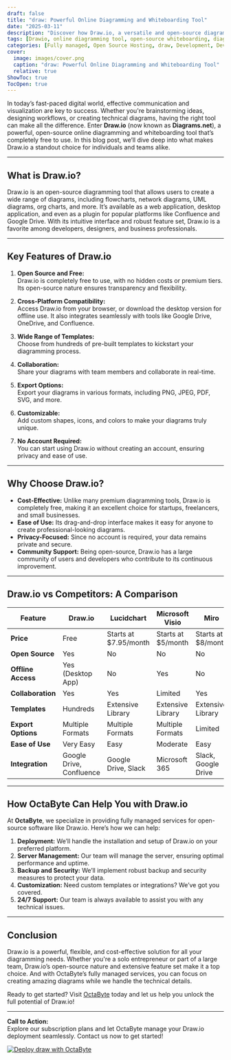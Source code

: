 ```yaml
---
draft: false
title: "draw: Powerful Online Diagramming and Whiteboarding Tool"
date: "2025-03-11"
description: "Discover how Draw.io, a versatile and open-source diagramming tool, can revolutionize your workflow. Learn about its features, benefits, and how it compares to other popular diagramming tools."
tags: [Drawio, online diagramming tool, open-source whiteboarding, diagramming software, Drawio vs competitors, free diagramming tool, collaborative whiteboarding, Drawio features]
categories: [Fully managed, Open Source Hosting, draw, Development, Dev Tools]
cover:
  image: images/cover.png
  caption: "draw: Powerful Online Diagramming and Whiteboarding Tool"
  relative: true
ShowToc: true
TocOpen: true
---
```



In today’s fast-paced digital world, effective communication and visualization are key to success. Whether you're brainstorming ideas, designing workflows, or creating technical diagrams, having the right tool can make all the difference. Enter **Draw.io** (now known as **Diagrams.net**), a powerful, open-source online diagramming and whiteboarding tool that’s completely free to use. In this blog post, we’ll dive deep into what makes Draw.io a standout choice for individuals and teams alike.

---

## What is Draw.io?

Draw.io is an open-source diagramming tool that allows users to create a wide range of diagrams, including flowcharts, network diagrams, UML diagrams, org charts, and more. It’s available as a web application, desktop application, and even as a plugin for popular platforms like Confluence and Google Drive. With its intuitive interface and robust feature set, Draw.io is a favorite among developers, designers, and business professionals.

---

## Key Features of Draw.io

1. **Open Source and Free:**  
   Draw.io is completely free to use, with no hidden costs or premium tiers. Its open-source nature ensures transparency and flexibility.

2. **Cross-Platform Compatibility:**  
   Access Draw.io from your browser, or download the desktop version for offline use. It also integrates seamlessly with tools like Google Drive, OneDrive, and Confluence.

3. **Wide Range of Templates:**  
   Choose from hundreds of pre-built templates to kickstart your diagramming process.

4. **Collaboration:**  
   Share your diagrams with team members and collaborate in real-time.

5. **Export Options:**  
   Export your diagrams in various formats, including PNG, JPEG, PDF, SVG, and more.

6. **Customizable:**  
   Add custom shapes, icons, and colors to make your diagrams truly unique.

7. **No Account Required:**  
   You can start using Draw.io without creating an account, ensuring privacy and ease of use.

---

## Why Choose Draw.io?

- **Cost-Effective:** Unlike many premium diagramming tools, Draw.io is completely free, making it an excellent choice for startups, freelancers, and small businesses.
- **Ease of Use:** Its drag-and-drop interface makes it easy for anyone to create professional-looking diagrams.
- **Privacy-Focused:** Since no account is required, your data remains private and secure.
- **Community Support:** Being open-source, Draw.io has a large community of users and developers who contribute to its continuous improvement.

---

## Draw.io vs Competitors: A Comparison

| Feature                | Draw.io               | Lucidchart            | Microsoft Visio       | Miro                  |
|------------------------|-----------------------|-----------------------|-----------------------|-----------------------|
| **Price**              | Free                  | Starts at $7.95/month | Starts at $5/month    | Starts at $8/month    |
| **Open Source**        | Yes                   | No                    | No                    | No                    |
| **Offline Access**     | Yes (Desktop App)     | No                    | Yes                   | No                    |
| **Collaboration**      | Yes                   | Yes                   | Limited               | Yes                   |
| **Templates**          | Hundreds              | Extensive Library     | Extensive Library     | Extensive Library     |
| **Export Options**     | Multiple Formats      | Multiple Formats      | Multiple Formats      | Limited               |
| **Ease of Use**        | Very Easy             | Easy                  | Moderate              | Easy                  |
| **Integration**        | Google Drive, Confluence | Google Drive, Slack  | Microsoft 365         | Slack, Google Drive   |

---

## How OctaByte Can Help You with Draw.io

At **OctaByte**, we specialize in providing fully managed services for open-source software like Draw.io. Here’s how we can help:

1. **Deployment:** We’ll handle the installation and setup of Draw.io on your preferred platform.
2. **Server Management:** Our team will manage the server, ensuring optimal performance and uptime.
3. **Backup and Security:** We’ll implement robust backup and security measures to protect your data.
4. **Customization:** Need custom templates or integrations? We’ve got you covered.
5. **24/7 Support:** Our team is always available to assist you with any technical issues.

---

## Conclusion

Draw.io is a powerful, flexible, and cost-effective solution for all your diagramming needs. Whether you're a solo entrepreneur or part of a large team, Draw.io’s open-source nature and extensive feature set make it a top choice. And with OctaByte’s fully managed services, you can focus on creating amazing diagrams while we handle the technical details.

Ready to get started? Visit [OctaByte](https://octabyte.io) today and let us help you unlock the full potential of Draw.io!

---

**Call to Action:**  
Explore our subscription plans and let OctaByte manage your Draw.io deployment seamlessly. Contact us now to get started!

[![Deploy draw with OctaByte](/images/deploy-on-octabyte.png)](https://octabyte.io/fully-managed-open-source-services/development/dev-tools/draw)